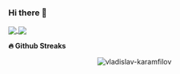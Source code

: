 ### Hi there 👋

<a href="https://github-readme-stats.vercel.app/api?username=vladislav-karamfilov&count_private=true&show_icons=true">
  <img align="center" src="https://github-readme-stats.vercel.app/api?username=vladislav-karamfilov&bg_color=30,e96443,904e95&title_color=fff&text_color=fff" />
</a>

<a href="https://github.com/vladislav-karamfilov">
  <img align="center" src="https://github-readme-stats.vercel.app/api/top-langs/?username=vladislav-karamfilov&hide=asp,smalltalk,css&bg_color=30,e96443,904e95&title_color=fff&text_color=fff" />
</a>

<b>🔥 Github Streaks</b>
<p align="center">
  <img src="https://github-readme-streak-stats.herokuapp.com/?user=vladislav-karamfilov&theme=black-ice&hide_border=true&stroke=0000&background=0D1117&ring=e05397&fire=e05397&currStreakLabel=e05397&bg_color=30,e96443,904e95&title_color=fff&text_color=fff" alt="vladislav-karamfilov" />
</p>

